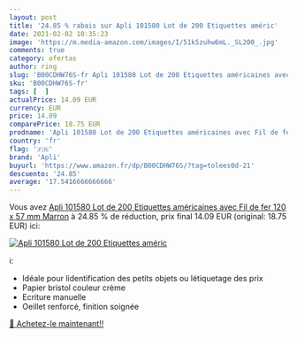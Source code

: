 ```yaml
---
layout: post
title: '24.85 % rabais sur Apli 101580 Lot de 200 Etiquettes améric'
date: 2021-02-02 10:35:23
image: 'https://m.media-amazon.com/images/I/51k5zuhw6mL._SL200_.jpg'
comments: true
category: ofertas
author: ring
slug: 'B00CDHW76S-fr Apli 101580 Lot de 200 Etiquettes américaines avec Fil de...'
sku: 'B00CDHW76S-fr'
tags: [  ]
actualPrice: 14.09 EUR
currency: EUR
price: 14.09
comparePrice: 18.75 EUR
prodname: 'Apli 101580 Lot de 200 Etiquettes américaines avec Fil de fer 120 x 57 mm Marron'
country: 'fr'
flag: '🇫🇷'
brand: 'Apli'
buyurl: 'https://www.amazon.fr/dp/B00CDHW76S/?tag=tolees0d-21'
descuento: '24.85'
average: '17.5416666666666'
---
```


Vous avez [Apli 101580 Lot de 200 Etiquettes américaines avec Fil de fer 120 x 57 mm Marron](https://www.amazon.fr/dp/B00CDHW76S/?tag=tolees0d-21)  à  24.85 % de réduction, prix final  14.09 EUR (original: 18.75 EUR) ici:

[![Apli 101580 Lot de 200 Etiquettes améric](https://m.media-amazon.com/images/I/51k5zuhw6mL._SL200_.jpg)](https://www.amazon.fr/dp/B00CDHW76S/?tag=tolees0d-21)

ℹ️:

- Idéale pour lidentification des petits objets ou létiquetage des prix
- Papier bristol couleur crème
- Ecriture manuelle
- Oeillet renforcé, finition soignée

[🛒 Achetez-le maintenant!!](https://www.amazon.fr/dp/B00CDHW76S/?tag=tolees0d-21)
